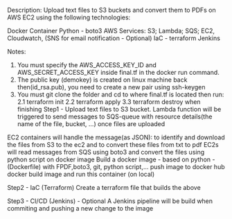 Description:
Upload text files to S3 buckets and convert them to PDFs on AWS EC2 using the  following technologies: 

Docker Container
Python - boto3
AWS Services: S3; Lambda; SQS; EC2, Cloudwatch,  (SNS for email notification - Optional) 
IaC - terraform
Jenkins

Notes:
1. You must specify the AWS_ACCESS_KEY_ID and AWS_SECRET_ACCESS_KEY inside final.tf in the docker run command.
2. The public key (demokey) is created on linux machine back then(id_rsa.pub), you need to create a new pair using ssh-keygen 
2. You must git clone the folder and cd to where final.tf is located then run:
	2.1 terraform init
	2.2 terraform apply
	3.3 terraform destroy when finishing
Step1 -
Upload text files to S3 bucket.
Lambda function will be triggered to send messages to SQS-queue with resource details(the name of the file, bucket, ...) once files are uploaded

EC2 containers will handle the message(as JSON): to identify and download the files from S3 to the ec2 and to convert these files from txt to pdf 
EC2s will read messages from SQS using boto3 and convert the files using python script on docker image
Build a docker image - based on python - (Dockerfile) with FPDF,boto3, git, python script,... 
push image to docker hub
docker build image and run this container (on local)



Step2 - IaC (Terraform)
Create a terraform file that builds the above

Step3 - CI/CD (Jenkins) - Optional
A Jenkins pipeline will be build when commiting and pushing a new change to the image 
